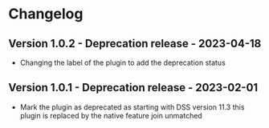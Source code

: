 # Changelog

## Version 1.0.2 - Deprecation release - 2023-04-18
- Changing the label of the plugin to add the deprecation status
## Version 1.0.1 - Deprecation release - 2023-02-01
- Mark the plugin as deprecated as starting with DSS version 11.3 this plugin is replaced by the native feature join unmatched